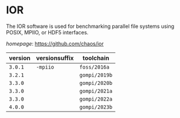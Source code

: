# IOR

The IOR software is used for benchmarking parallel file systems using POSIX, MPIIO,  or HDF5 interfaces.

*homepage*: <https://github.com/chaos/ior>

version | versionsuffix | toolchain
--------|---------------|----------
``3.0.1`` | ``-mpiio`` | ``foss/2016a``
``3.2.1`` |  | ``gompi/2019b``
``3.3.0`` |  | ``gompi/2020b``
``3.3.0`` |  | ``gompi/2021a``
``3.3.0`` |  | ``gompi/2022a``
``4.0.0`` |  | ``gompi/2023b``
